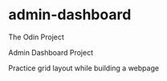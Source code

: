 # admin-dashboard

The Odin Project 

Admin Dashboard Project

Practice grid layout while building a webpage